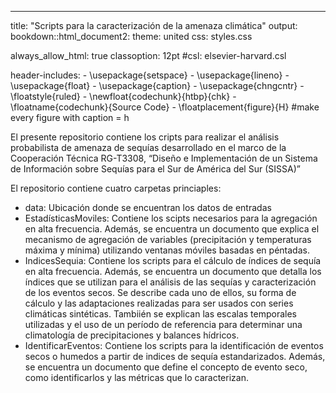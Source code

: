 ---
title: "Scripts para la caracterización de la amenaza climática"
output:
  bookdown::html_document2:
    theme: united
    css: styles.css

always_allow_html: true
classoption: 12pt
#csl: elsevier-harvard.csl

header-includes:
    - \usepackage{setspace}
    - \usepackage{lineno}
    - \usepackage{float}
    - \usepackage{caption}
    - \usepackage{chngcntr}
    - \floatstyle{ruled}
    - \newfloat{codechunk}{htbp}{chk}
    - \floatname{codechunk}{Source Code}
    - \floatplacement{figure}{H} #make every figure with caption = h

El presente repositorio contiene los cripts para realizar el análisis probabilista de amenaza de sequías desarrollado en el marco de la Cooperación Técnica RG-T3308, “Diseño e Implementación de un Sistema de Información sobre Sequías para el Sur de América del Sur (SISSA)”  

El repositorio contiene cuatro carpetas princiaples: 

* data: Ubicación donde se encuentran los datos de entradas
* EstadísticasMoviles: Contiene los scipts necesarios para la agregación en alta frecuencia. Además, se encuentra un documento que explica el mecanismo de agregación de variables (precipitación y temperaturas máxima y mínima) utilizando ventanas móviles basadas en péntadas.
* IndicesSequia: Contiene los scripts para el cálculo de índices de sequía en alta frecuencia. Además, se encuentra un documento que detalla los índices que se utilizan para el análisis de las sequías y caracterización de los eventos secos. Se describe cada uno de ellos, su forma de cálculo y las adaptaciones realizadas para ser usados con series climáticas sintéticas. Tambiién se explican las escalas temporales utilizadas y el uso de un período de referencia para determinar una climatología de precipitaciones y balances hídricos. 
* IdentificarEventos: Contiene los scripts para la identificación de eventos secos o humedos a partir de indices de sequía estandarizados. Además, se encuentra un documento que  define el concepto de evento seco, como identificarlos y las métricas que lo caracterizan.

